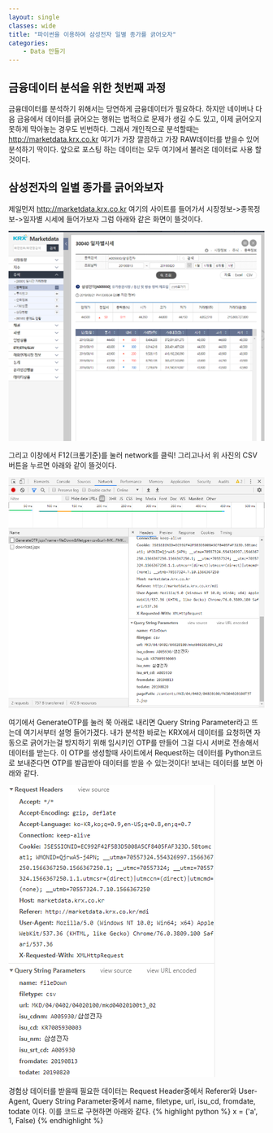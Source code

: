 ```yaml
---
layout: single
classes: wide
title: "파이썬을 이용하여 삼성전자 일별 종가를 긁어오자"
categories:
    - Data 만들기
---
```


## 금융데이터 분석을 위한 첫번째 과정
금융데이터를 분석하기 위해서는 당연하게 금융데이터가 필요하다. 하지만 네이버나 다음 금융에서 데이터를 긁어오는 행위는 법적으로 문제가 생길 수도 있고, 이제 긁어오지 못하게 막아놓는 경우도 빈번하다. 그래서 개인적으로 분석할때는 http://marketdata.krx.co.kr 여기가 가장 깔끔하고 가장 RAW데이터를 받을수 있어 분석하기 딱이다. 앞으로 포스팅 하는 데이터는 모두 여기에서 불러온 데이터로 사용 할 것이다.
## 삼성전자의 일별 종가를 긁어와보자
제일먼저 http://marketdata.krx.co.kr 여기의 사이트를 들어가서 시장정보->종목정보->일자별 시세에 들어가보자 그럼 아래와 같은 화면이 뜰것이다. 

![page1](/images/make_data/1.PNG)

그리고 이창에서 F12(크롬기준)를 눌러 network를 클릭! 그리고나서 위 사진의 CSV 버튼을 누르면 아래와 같이 뜰것이다.


![page1](/images/make_data/2.PNG)


여기에서 GenerateOTP를 눌러 쭉 아래로 내리면 Query String Parameter라고 뜨는데 여기서부터 설명 들어가겠다.
내가 분석한 바로는 KRX에서 데이터를 요청하면 자동으로 긁어가는걸 방지하기 위해 임시키인 OTP를 만들어 그걸 다시 서버로 전송해서 데이터를 받는다. 이 OTP를 생성할때 사이트에서 Request하는 데이터를 Python코드로 보내준다면 OTP를 발급받아 데이터를 받을 수 있는것이다!
보내는 데이터를 보면 아래와 같다.


![page1](/images/make_data/3.PNG)


경험상 데이터를 받을때 필요한 데이터는 Request Header중에서 Referer와 User-Agent, Query String Parameter중에서 name, filetype, url, isu_cd, fromdate, todate 이다. 이를 코드로 구현하면 아래와 같다.
{% highlight python %}
x = ('a', 1, False)
{% endhighlight %}
